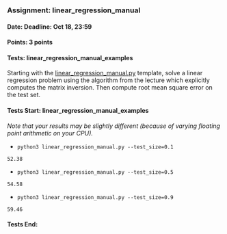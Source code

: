### Assignment: linear_regression_manual
#### Date: Deadline: Oct 18, 23:59
#### Points: 3 points
#### Tests: linear_regression_manual_examples

Starting with the
[linear_regression_manual.py](https://github.com/ufal/npfl129/tree/master/labs/01/linear_regression_manual.py)
template, solve a linear regression problem using the algorithm from the lecture
which explicitly computes the matrix inversion. Then compute root mean square
error on the test set.

#### Tests Start: linear_regression_manual_examples
_Note that your results may be slightly different (because of varying floating point arithmetic on your CPU)._
- `python3 linear_regression_manual.py --test_size=0.1`
```
52.38
```
- `python3 linear_regression_manual.py --test_size=0.5`
```
54.58
```
- `python3 linear_regression_manual.py --test_size=0.9`
```
59.46
```
#### Tests End:
